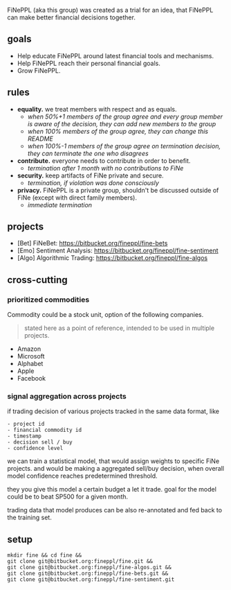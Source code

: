 FiNePPL (aka this group) was created as a trial for an idea, that FiNePPL can make better financial decisions together.

## goals

- Help educate FiNePPL around latest financial tools and mechanisms.
- Help FiNePPL reach their personal financial goals.
- Grow FiNePPL.

## rules

- **equality.** we treat members with respect and as equals.
    - _when 50%+1 members of the group agree and every group member is aware of the decision, they can add new members to the group_
    - _when 100% members of the group agree, they can change this README_
    - _when 100%-1 members of the group agree on termination decision, they can terminate the one who disagrees_
- **contribute.** everyone needs to contribute in order to benefit.
    - _termination after 1 month with no contributions to FiNe_
- **security.** keep artifacts of FiNe private and secure.
    - _termination, if violation was done consciously_
- **privacy.** FiNePPL is a private group, shouldn't be discussed outside of FiNe (except with direct family members).
    - _immediate termination_

## projects

- [Bet] FiNeBet: https://bitbucket.org/fineppl/fine-bets
- [Emo] Sentiment Analysis: https://bitbucket.org/fineppl/fine-sentiment
- [Algo] Algorithmic Trading: https://bitbucket.org/fineppl/fine-algos


## cross-cutting

### prioritized commodities

Commodity could be a stock unit, option of the following companies.

> stated here as a point of reference, intended to be used in multiple projects.

- Amazon
- Microsoft
- Alphabet
- Apple
- Facebook

### signal aggregation across projects

if trading decision of various projects tracked in the same data format, like

```
- project id
- financial commodity id
- timestamp
- decision sell / buy
- confidence level
```

we can train a statistical model, that would assign weights to specific FiNe projects.
and would be making a aggregated sell/buy decision, when overall model confidence reaches predetermined threshold.

they you give this model a certain budget a let it trade.
goal for the model could be to beat SP500 for a given month.

trading data that model produces can be also re-annotated and fed back to the training set.

## setup

```
mkdir fine && cd fine &&
git clone git@bitbucket.org:fineppl/fine.git &&
git clone git@bitbucket.org:fineppl/fine-algos.git &&
git clone git@bitbucket.org:fineppl/fine-bets.git &&
git clone git@bitbucket.org:fineppl/fine-sentiment.git
```
